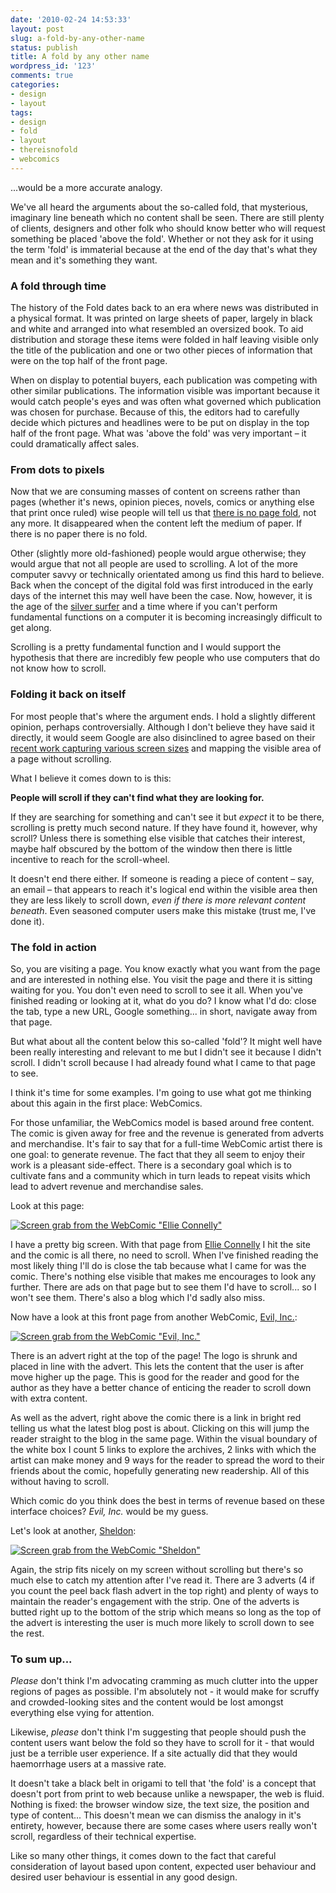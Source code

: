 ```yaml
---
date: '2010-02-24 14:53:33'
layout: post
slug: a-fold-by-any-other-name
status: publish
title: A fold by any other name
wordpress_id: '123'
comments: true
categories:
- design
- layout
tags:
- design
- fold
- layout
- thereisnofold
- webcomics
---
```


...would be a more accurate analogy.

We've all heard the arguments about the so-called fold, that mysterious, imaginary line beneath which no content shall be seen. There are still plenty of clients, designers and other folk who should know better who will request something be placed 'above the fold'. Whether or not they ask for it using the term 'fold' is immaterial because at the end of the day that's what they mean and it's something they want.



### A fold through time



The history of the Fold dates back to an era where news was distributed in a physical format. It was printed on large sheets of paper, largely in black and white and arranged into what resembled an oversized book. To aid distribution and storage these items were folded in half leaving visible only the title of the publication and one or two other pieces of information that were on the top half of the front page.

When on display to potential buyers, each publication was competing with other similar publications. The information visible was important because it would catch people's eyes and was often what governed which publication was chosen for purchase. Because of this, the editors had to carefully decide which pictures and headlines were to be put on display in the top half of the front page. What was 'above the fold' was very important – it could dramatically affect sales.



### From dots to pixels



Now that we are consuming masses of content on screens rather than pages (whether it's news, opinion pieces, novels, comics or anything else that print once ruled) wise people will tell us that [there is no page fold](http://www.thereisnopagefold.com/), not any more. It disappeared when the content left the medium of paper. If there is no paper there is no fold.

Other (slightly more old-fashioned) people would argue otherwise; they would argue that not all people are used to scrolling. A lot of the more computer savvy or technically orientated among us find this hard to believe. Back when the concept of the digital fold was first introduced in the early days of the internet this may well have been the case. Now, however, it is the age of the [silver surfer](http://en.wiktionary.org/wiki/silver_surfer) and a time where if you can't perform fundamental functions on a computer it is becoming increasingly difficult to get along.

Scrolling is a pretty fundamental function and I would support the hypothesis that there are incredibly few people who use computers that do not know how to scroll.



### Folding it back on itself



For most people that's where the argument ends. I hold a slightly different opinion, perhaps controversially. Although I don't  believe they have said it directly, it would seem Google are also disinclined to agree based on their [recent work capturing various screen sizes](http://browsersize.googlelabs.com/) and mapping the visible area of a page without scrolling.

What I believe it comes down to is this:

**People will scroll if they can't find what they are looking for.**

If they are searching for something and can't see it but _expect_ it to be there, scrolling is pretty much second nature. If they have found it, however, why scroll? Unless there is something else visible that catches their interest, maybe half obscured by the bottom of the window then there is little incentive to reach for the scroll-wheel.

It doesn't end there either. If someone is reading a piece of content – say, an email – that appears to reach it's logical end within the visible area then they are less likely to scroll down, _even if there is more relevant content beneath_. Even seasoned computer users make this mistake (trust me, I've done it).



### The fold in action



So, you are visiting a page. You know exactly what you want from the page and are interested in nothing else. You visit the page and there it is sitting waiting for you. You don't even need to scroll to see it all. When you've finished reading or looking at it, what do you do? I know what I'd do: close the tab, type a new URL, Google something... in short, navigate away from that page.

But what about all the content below this so-called 'fold'? It might well have been really interesting and relevant to me but I didn't see it because I didn't scroll. I didn't scroll because I had already found what I came to that page to see.

I think it's time for some examples. I'm going to use what got me thinking about this again in the first place: WebComics.

For those unfamiliar, the WebComics model is based around free content. The comic is given away for free and the revenue is generated from adverts and merchandise. It's fair to say that for a full-time WebComic artist there is one goal: to generate revenue. The fact that they all seem to enjoy their work is a pleasant side-effect. There is a secondary goal which is to cultivate fans and a community which in turn leads to repeat visits which lead to advert revenue and merchandise sales.

Look at this page:

[![Screen grab from the WebComic "Ellie Connelly"](http://www.norestfortheweekend.com/wp-content/uploads/2010/02/ellieconnelly-628x402.jpg)](http://www.norestfortheweekend.com/wp-content/uploads/2010/02/ellieconnelly.jpg)

I have a pretty big screen. With that page from [Ellie Connelly](http://www.ellieconnelly.com/) I hit the site and the comic is all there, no need to scroll. When I've finished reading the most likely thing I'll do is close the tab because what I came for was the comic. There's nothing else visible that makes me encourages to look any further. There are ads on that page but to see them I'd have to scroll... so I won't see them. There's also a blog which I'd sadly also miss.

Now have a look at this front page from another WebComic, [Evil, Inc.](http://www.evil-comic.com):

[![Screen grab from the WebComic "Evil, Inc."](http://www.norestfortheweekend.com/wp-content/uploads/2010/02/evilinc-628x404.jpg)](http://www.norestfortheweekend.com/wp-content/uploads/2010/02/evilinc.jpg)

There is an advert right at the top of the page! The logo is shrunk and placed in line with the advert. This lets the content that the user is after move higher up the page. This is good for the reader and good for the author as they have a better chance of enticing the reader to scroll down with extra content.

As well as the advert, right above the comic there is a link in bright red telling us what the latest blog post is about. Clicking on this will jump the reader straight to the blog in the same page. Within the visual boundary of the white box I count 5 links to explore the archives, 2 links with which the artist can make money and 9 ways for the reader to spread the word to their friends about the comic, hopefully generating new readership. All of this without having to scroll.

Which comic do you think does the best in terms of revenue based on these interface choices? _Evil, Inc._ would be my guess.

Let's look at another, [Sheldon](http://www.sheldoncomics.com/):

[![Screen grab from the WebComic "Sheldon"](http://www.norestfortheweekend.com/wp-content/uploads/2010/02/sheldon-628x402.jpg)](http://www.norestfortheweekend.com/wp-content/uploads/2010/02/sheldon.jpg)

Again, the strip fits nicely on my screen without scrolling but there's so much else to catch my attention after I've read it. There are 3 adverts (4 if you count the peel back flash advert in the top right) and plenty of ways to maintain the reader's engagement with the strip. One of the adverts is butted right up to the bottom of the strip which means so long as the top of the advert is interesting the user is much more likely to scroll down to see the rest.



### To sum up...



_Please_ don't think I'm advocating cramming as much clutter into the upper regions of pages as possible. I'm absolutely not - it would make for scruffy and crowded-looking sites and the content would be lost amongst everything else vying for attention.

Likewise, _please_ don't think I'm suggesting that people should push the content users want below the fold so they have to scroll for it - that would just be a terrible user experience. If a site actually did that they would haemorrhage users at a massive rate. 

It doesn't take a black belt in origami to tell that 'the fold' is a concept that doesn't port from print to web because unlike a newspaper, the web is fluid. Nothing is fixed: the browser window size, the text size, the position and type of content... This doesn't mean we can dismiss the analogy in it's entirety, however, because there are some cases where users really won't scroll, regardless of their technical expertise.

Like so many other things, it comes down to the fact that careful consideration of layout based upon content, expected user behaviour and desired user behaviour is essential in any good design.
